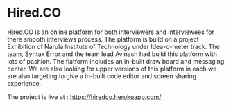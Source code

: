 # Hired.CO

Hired.CO is an online platform for both interviewers and interviewees for there smooth interviews process. The platform is build on a project Exhibition of Narula Institute of Technology under Idea-o-meter track. The team, Syntax Error and the team lead Avinash had build this platform with lots of pashion. The flatform includes an in-built draw board and messaging center. We are also looking for upper versions of this platform in each we are also targeting to give a in-built code editor and screen sharing experience.

The project is live at : https://hiredco.herokuapp.com/